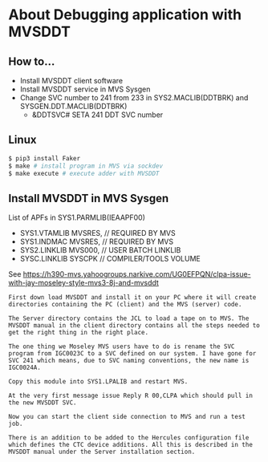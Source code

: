 # About Debugging application with MVSDDT

## How to...
- Install MVSDDT client software
- Install MVSDDT service in MVS Sysgen
- Change SVC number to 241 from 233 in SYS2.MACLIB(DDTBRK) and SYSGEN.DDT.MACLIB(DDTBRK) 
    - &DDTSVC# SETA  241     DDT SVC number

## Linux
```bash
$ pip3 install Faker
$ make # install program in MVS via sockdev
$ make execute # execute adder with MVSDDT
```

## Install MVSDDT in MVS Sysgen

List of APFs in SYS1.PARMLIB(IEAAPF00)
- SYS1.VTAMLIB MVSRES,  // REQUIRED BY MVS
- SYS1.INDMAC MVSRES,   // REQUIRED BY MVS
- SYS2.LINKLIB MVS000,  // USER BATCH LINKLIB
- SYSC.LINKLIB SYSCPK   // COMPILER/TOOLS VOLUME 

See https://h390-mvs.yahoogroups.narkive.com/UG0EFPQN/clpa-issue-with-jay-moseley-style-mvs3-8j-and-mvsddt

```
First down load MVSDDT and install it on your PC where it will create directories containing the PC (client) and the MVS (server) code. 

The Server directory contains the JCL to load a tape on to MVS. The MVSDDT manual in the client directory contains all the steps needed to get the right thing in the right place. 

The one thing we Moseley MVS users have to do is rename the SVC program from IGC0023C to a SVC defined on our system. I have gone for SVC 241 which means, due to SVC naming conventions, the new name is IGC0024A. 

Copy this module into SYS1.LPALIB and restart MVS. 

At the very first message issue Reply R 00,CLPA which should pull in the new MVSDDT SVC. 

Now you can start the client side connection to MVS and run a test job.

There is an addition to be added to the Hercules configuration file which defines the CTC device additions. All this is described in the MVSDDT manual under the Server installation section.
```
